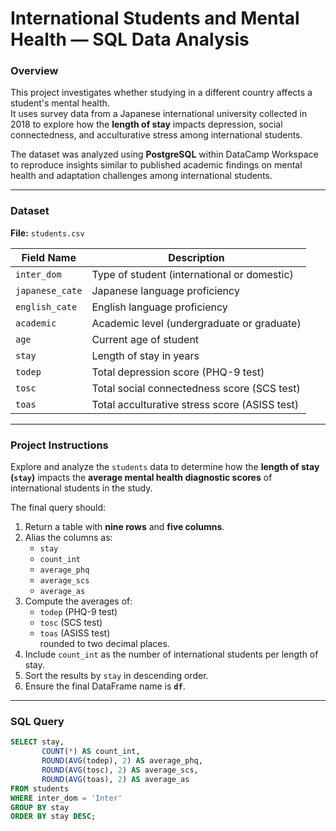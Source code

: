 # International Students and Mental Health — SQL Data Analysis

### Overview
This project investigates whether studying in a different country affects a student's mental health.  
It uses survey data from a Japanese international university collected in 2018 to explore how the **length of stay** impacts depression, social connectedness, and acculturative stress among international students.

The dataset was analyzed using **PostgreSQL** within DataCamp Workspace to reproduce insights similar to published academic findings on mental health and adaptation challenges among international students.

---

### Dataset
**File:** `students.csv`

| Field Name     | Description |
|----------------|-------------|
| `inter_dom`    | Type of student (international or domestic) |
| `japanese_cate`| Japanese language proficiency |
| `english_cate` | English language proficiency |
| `academic`     | Academic level (undergraduate or graduate) |
| `age`          | Current age of student |
| `stay`         | Length of stay in years |
| `todep`        | Total depression score (PHQ-9 test) |
| `tosc`         | Total social connectedness score (SCS test) |
| `toas`         | Total acculturative stress score (ASISS test) |

---

### Project Instructions
Explore and analyze the `students` data to determine how the **length of stay (`stay`)** impacts the **average mental health diagnostic scores** of international students in the study.

The final query should:
1. Return a table with **nine rows** and **five columns**.
2. Alias the columns as:  
   - `stay`  
   - `count_int`  
   - `average_phq`  
   - `average_scs`  
   - `average_as`
3. Compute the averages of:
   - `todep` (PHQ-9 test)  
   - `tosc` (SCS test)  
   - `toas` (ASISS test)  
   rounded to two decimal places.
4. Include `count_int` as the number of international students per length of stay.
5. Sort the results by `stay` in descending order.
6. Ensure the final DataFrame name is **`df`**.

---

### SQL Query
```sql
SELECT stay, 
       COUNT(*) AS count_int, 
       ROUND(AVG(todep), 2) AS average_phq, 
       ROUND(AVG(tosc), 2) AS average_scs,
       ROUND(AVG(toas), 2) AS average_as
FROM students
WHERE inter_dom = 'Inter'
GROUP BY stay
ORDER BY stay DESC;
